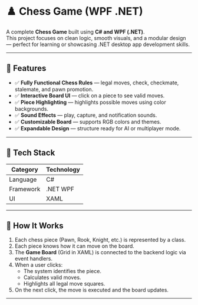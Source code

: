 # ♟️ Chess Game (WPF .NET)

A complete **Chess Game** built using **C# and WPF (.NET)**.  
This project focuses on clean logic, smooth visuals, and a modular design — perfect for learning or showcasing .NET desktop app development skills.

---

## 🚀 Features

- ✅ **Fully Functional Chess Rules** — legal moves, check, checkmate, stalemate, and pawn promotion.  
- ✅ **Interactive Board UI** — click on a piece to see valid moves.  
- ✅ **Piece Highlighting** — highlights possible moves using color backgrounds.  
- ✅ **Sound Effects** — play, capture, and notification sounds.  
- ✅ **Customizable Board** — supports RGB colors and themes.  
- ✅ **Expandable Design** — structure ready for AI or multiplayer mode.

---

## 🧰 Tech Stack

| Category | Technology |
|-----------|-------------|
| Language | C# |
| Framework | .NET WPF |
| UI | XAML |

---

## 🧠 How It Works

1. Each chess piece (Pawn, Rook, Knight, etc.) is represented by a class.  
2. Each piece knows how it can move on the board.  
3. The **Game Board** (Grid in XAML) is connected to the backend logic via event handlers.  
4. When a user clicks:
   - The system identifies the piece.
   - Calculates valid moves.
   - Highlights all legal move squares.
5. On the next click, the move is executed and the board updates.

---


